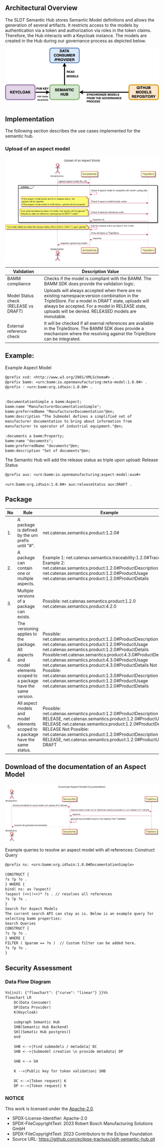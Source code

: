 ## Architectural Overview
The SLDT Semantic Hub stores Semantic Model definitions and allows the generation of several artifacts. It restricts access to the models by authentication via a token and authorization via roles in the token claims. Therefore, the Hub interacts with a Keycloak instance. The models are created in the Hub during our governance process as depicted below.

![](img/image001.png)

## Implementation
The following section describes the use cases implemented for the semantic hub.

### Upload of an aspect model
![](img/image002.png)


| Validation | Description Value | 
|---|---|
| BAMM compliance  | Checks if the model is compliant with the BAMM. The BAMM SDK does provide the validation logic. |
| Model Status check (RELEASE vs DRAFT)  | Uploads will always accepted when there are no existing namespace:version combination in the TripleStore. For a model in DRAFT state, uploads will always be accepted. For a model in RELEASE state, uploads will be denied. RELEASED models are immutable. |
|  External reference check | It will be checked if all exernal references are available in the TripleStore. The BAMM SDK does provide a mechanisim where the resolving against the TripleStore can be integrated. |



## Example:
Example Aspect Model
```
@prefix xsd: <http://www.w3.org/2001/XMLSchema#> .
@prefix bamm: <urn:bamm:io.openmanufacturing:meta-model:1.0.0#> .
@prefix : <urn:bamm:org.idtwin:1.0.0#> .


:DocumentationSimple a bamm:Aspect;
bamm:name "ManufacturerDocumentationSimple";
bamm:preferredName "ManufacturerDocumentation"@en;
bamm:description "The Submodel defines a simplified set of manufacturer documentation to bring about information from manufacturer to operator of industrial equipment."@en;

:documents a bamm:Property;
bamm:name "documents";
bamm:preferredName "documents"@en;
bamm:description "Set of documents"@en;
```

The Semantic Hub will add the release status as triple upon upload:
Release Status
```
@prefix aux: <urn:bamm:io.openmanufacturing:aspect-model:aux#>

<urn:bamm:org.idtwin:1.0.0#> aux:releaseStatus aux:DRAFT .
```

## Package
| No | Rule                                                                                                              | Example                                                                                                                                                                                                                                                                                                                                                                                                                                                                                                               |
|----|-------------------------------------------------------------------------------------------------------------------|-----------------------------------------------------------------------------------------------------------------------------------------------------------------------------------------------------------------------------------------------------------------------------------------------------------------------------------------------------------------------------------------------------------------------------------------------------------------------------------------------------------------------|
| 1. | A package is defined by the urn prefix until "#".                                                                 | net.catenax.semantics.product:1.2.0#                                                                                                                                                                                                                                                                                                                                                                                                                                                                                  |
| 2. | A package can contain one or multiple aspects.                                                                    | Example 1: net.catenax.semantics.traceability:1.2.0#Traceability Example 2: net.catenax.semantics.product:1.2.0#ProductDescription net.catenax.semantics.product:1.2.0#ProductUsage net.catenax.semantics.product:1.2.0#ProductDetails                                                                                                                                                                                                                                                                                |
| 3. | Multiple versions of a package can exists.                                                                        | Possible: net.catenax.semantics.product:1.2.0 net.catenax.semantics.product:4.2.0                                                                                                                                                                                                                                                                                                                                                                                                                                     |
| 4. | The versioning applies to the package.  All aspects and model elements scoped to a package have the same version. | Possible: net.catenax.semantics.product:1.2.0#ProductDescription  net.catenax.semantics.product:1.2.0#ProductUsage net.catenax.semantics.product:1.2.0#ProductDetails  Possible:net.catenax.semantics.product:4.3.0#ProductDescription  net.catenax.semantics.product:4.3.0#ProductUsage net.catenax.semantics.product:4.3.0#ProductDetails  Not Possible: net.catenax.semantics.product:1.3.0#ProductDescription net.catenax.semantics.product:1.2.0#ProductUsage net.catenax.semantics.product:3.2.0#ProductDetails |
| 5. | All aspect models and model elements scoped to a package have the same status.                                    | Possible: net.catenax.semantics.product:1.2.0#ProductDescription → RELEASE, net.catenax.semantics.product:1.2.0#ProductUsage → RELEASE net.catenax.semantics.product:1.2.0#ProductDetails → RELEASE Not Possible: net.catenax.semantics.product:1.2.0#ProductDescription → RELEASE, net.catenax.semantics.product:1.2.0#ProductUsage → DRAFT                                                                                                                                                                          |

## Download of the documentation of an Aspect Model
![](img/image003.png)

Example queries to resolve an aspect model with all references:
Construct Query
```
@prefix ns: <urn:bamm:org.idtwin:1.0.0#DocumentationSimple>

CONSTRUCT {
?s ?p ?o .
} WHERE {
bind( ns: as ?aspect)
?aspect (<>|!<>)* ?s . // resolves all references
?s ?p ?o .
}
Search for Aspect Models
The current search API can stay as is. Below is an example query for selecting bamm properties:
Search Queries
CONSTRUCT {
?s ?p ?o .
} WHERE {   
FILTER ( $param == ?o )  // Custom filter can be added here.
?s ?p ?o .
}
```
## Security Assessment

### Data Flow Diagram

```mermaid
%%{init: {"flowchart": {"curve": "linear"} }}%%
flowchart LR
    DC(Data Consumer)
    DP(Data Provider)
    K(Keycloak)

    subgraph Semantic Hub
    SHB(Semantic Hub Backend)
    SH[(Sematic Hub postgres)]
    end
    
    SHB <-->|Find submodels / metadata| DC
    SHB <-->|Submodel creation \n provide metadata| DP

    SHB <--> SH

    K -->|Public key for token validation| SHB

    DC <-->|Token request| K
    DP <-->|Token request| K
```

### NOTICE

This work is licensed under the [Apache-2.0](https://www.apache.org/licenses/LICENSE-2.0).

- SPDX-License-Identifier: Apache-2.0
- SPDX-FileCopyrightText: 2023 Robert Bosch Manufacturing Solutions GmbH
- SPDX-FileCopyrightText: 2023 Contributors to the Eclipse Foundation
- Source URL: https://github.com/eclipse-tractusx/sldt-semantic-hub.git
